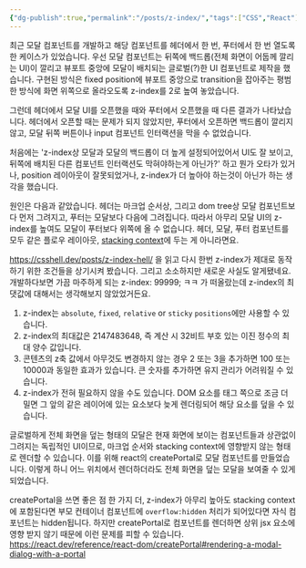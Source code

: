 ```yaml
---
{"dg-publish":true,"permalink":"/posts/z-index/","tags":["CSS","React"],"created":"2024-12-22","updated":"2024-12-22T23:23:00"}
---
```


최근 모달 컴포넌트를 개발하고 해당 컴포넌트를 헤더에서 한 번, 푸터에서 한 번 열도록 한 케이스가 있었습니다.
우선 모달 컴포넌트는 뒤쪽에 백드롭(전체 화면이 어둡께 깔리는 UI)이 깔리고 뷰포트 중앙에 모달이 배치되는 글로벌(?)한 UI 컴포넌트로 제작을 했습니다. 구현된 방식은 fixed position에 뷰포트 중앙으로 transition을 잡아주는 평범한 방식에 화면 위쪽으로 올라오도록 z-index를 2로 높여 놓았습니다.

그런데 헤더에서 모달 UI를 오픈했을 때와 푸터에서 오픈했을 때 다른 결과가 나타났습니다. 헤더에서 오픈할 때는 문제가 되지 않았지만, 푸터에서 오픈하면 백드롭이 깔리지 않고, 모달 뒤쪽 버튼이나 input 컴포넌트 인터랙션을 막을 수 없었습니다. 

처음에는 'z-index상 모달과 모달의 백드롭이 더 높게 설정되어있어서 UI도 잘 보이고, 뒤쪽에 배치된 다른 컴포넌트 인터랙션도 막혀야하는게 아닌가?' 하고 뭔가 오타가 있거나, position 레이아웃이 잘못되었거나, z-index가 더 높아야 하는것이 아닌가 하는 생각을 했습니다.

원인은 다음과 같았습니다. 헤더는 마크업 순서상, 그리고 dom tree상 모달 컴포넌트보다 먼저 그려지고, 푸터는 모달보다 다음에 그려집니다. 따라서 아무리 모달 UI의 z-index를 높여도 모달이 푸터보다 위쪽에 올 수 없습니다. 헤더, 모달, 푸터 컴포넌트를 모두 같은 플로우 레이아웃, [stacking context](https://developer.mozilla.org/ko/docs/Web/CSS/CSS_positioned_layout/Understanding_z-index/Stacking_context)에 두는 게 아니라면요.

https://csshell.dev/posts/z-index-hell/ 을 읽고 다시 한번 z-index가 제대로 동작하기 위한 조건들을 상기시켜 봤습니다. 그리고 소소하지만 새로운 사실도 알게됐네요. 개발하다보면 가끔 마주하게 되는 z-index: 99999; ㅋㅋ 가 떠올랐는데 z-index의 최댓값에 대해서는 생각해보지 않았었거든요. 

1. z-index는 `absolute`, `fixed`, `relative` or `sticky` `positions`에만 사용할 수 있습니다.
2. z-index의 최대값은 2147483648, 즉 계산 시 32비트 부호 있는 이진 정수의 최대 양수 값입니다.
3. 콘텐츠의 z축 값에서 아무것도 변경하지 않는 경우 2 또는 3을 추가하면 100 또는 10000과 동일한 효과가 있습니다. 큰 숫자를 추가하면 유지 관리가 어려워질 수 있습니다.
4. z-index가 전혀 필요하지 않을 수도 있습니다. DOM 요소를 </body> 태그 쪽으로 조금 더 밀면 그 앞의 같은 레이어에 있는 요소보다 늦게 렌더링되어 해당 요소를 덮을 수 있습니다.

글로벌하게 전체 화면을 덮는 형태의 모달은 현재 화면에 보이는 컴포넌트들과 상관없이 그려지는 독립적인 UI이므로, 마크업 순서와 stacking context에 영향받지 않는 형태로 렌더할 수 있습니다. 이를 위해 react의 createPortal로 모달 컴포넌트를 만들었습니다. 이렇게 하니 어느 위치에서 렌더하더라도 전체 화면을 덮는 모달을 보여줄 수 있게 되었습니다.

createPortal을 쓰면 좋은 점 한 가지 더, 
z-index가 아무리 높아도 stacking context에 포함된다면 부모 컨테이너 컴포넌트에 `overflow:hidden` 처리가 되어있다면 자식 컴포넌트는 hidden됩니다. 하지만 createPortal로 컴포넌트를 렌더하면 상위 jsx 요소에 영향 받지 않기 때문에 이런 문제를 피할 수 있습니다. 
https://react.dev/reference/react-dom/createPortal#rendering-a-modal-dialog-with-a-portal